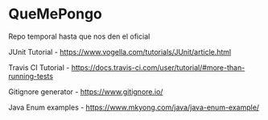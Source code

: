 # QueMePongo
Repo temporal hasta que nos den el oficial

JUnit Tutorial - https://www.vogella.com/tutorials/JUnit/article.html

Travis CI Tutorial - https://docs.travis-ci.com/user/tutorial/#more-than-running-tests

Gitignore generator - https://www.gitignore.io/

Java Enum examples - https://www.mkyong.com/java/java-enum-example/
